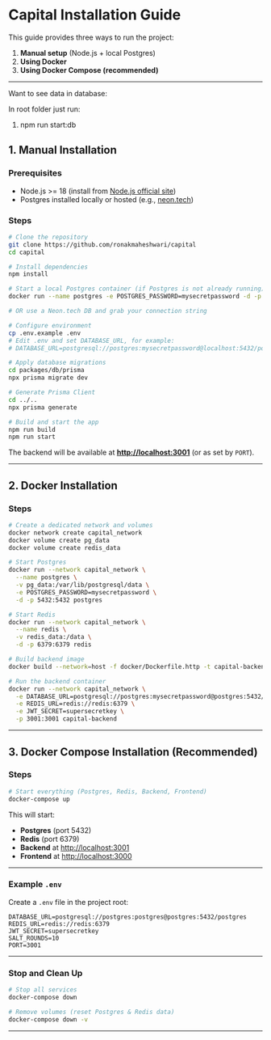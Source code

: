# Capital Installation Guide

This guide provides three ways to run the project:

1. **Manual setup** (Node.js + local Postgres)
2. **Using Docker**
3. **Using Docker Compose (recommended)**

---

Want to see data in database:

In root folder just run:

1. npm run start:db

## **1. Manual Installation**

### Prerequisites

* Node.js >= 18 (install from [Node.js official site](https://nodejs.org/))
* Postgres installed locally or hosted (e.g., [neon.tech](https://neon.tech))

### Steps

```bash
# Clone the repository
git clone https://github.com/ronakmaheshwari/capital
cd capital

# Install dependencies
npm install

# Start a local Postgres container (if Postgres is not already running)
docker run --name postgres -e POSTGRES_PASSWORD=mysecretpassword -d -p 5432:5432 postgres

# OR use a Neon.tech DB and grab your connection string

# Configure environment
cp .env.example .env
# Edit .env and set DATABASE_URL, for example:
# DATABASE_URL=postgresql://postgres:mysecretpassword@localhost:5432/postgres

# Apply database migrations
cd packages/db/prisma
npx prisma migrate dev

# Generate Prisma Client
cd ../..
npx prisma generate

# Build and start the app
npm run build
npm run start
```

The backend will be available at **[http://localhost:3001](http://localhost:3001)** (or as set by `PORT`).

---

## **2. Docker Installation**

### Steps

```bash
# Create a dedicated network and volumes
docker network create capital_network
docker volume create pg_data
docker volume create redis_data

# Start Postgres
docker run --network capital_network \
  --name postgres \
  -v pg_data:/var/lib/postgresql/data \
  -e POSTGRES_PASSWORD=mysecretpassword \
  -d -p 5432:5432 postgres

# Start Redis
docker run --network capital_network \
  --name redis \
  -v redis_data:/data \
  -d -p 6379:6379 redis

# Build backend image
docker build --network=host -f docker/Dockerfile.http -t capital-backend .

# Run the backend container
docker run --network capital_network \
  -e DATABASE_URL=postgresql://postgres:mysecretpassword@postgres:5432/postgres \
  -e REDIS_URL=redis://redis:6379 \
  -e JWT_SECRET=supersecretkey \
  -p 3001:3001 capital-backend
```

---

## **3. Docker Compose Installation (Recommended)**

### Steps

```bash
# Start everything (Postgres, Redis, Backend, Frontend)
docker-compose up 
```

This will start:

* **Postgres** (port 5432)
* **Redis** (port 6379)
* **Backend** at [http://localhost:3001](http://localhost:3001)
* **Frontend** at [http://localhost:3000](http://localhost:3000)

---

### Example `.env`

Create a `.env` file in the project root:

```env
DATABASE_URL=postgresql://postgres:postgres@postgres:5432/postgres
REDIS_URL=redis://redis:6379
JWT_SECRET=supersecretkey
SALT_ROUNDS=10
PORT=3001
```

---

### Stop and Clean Up

```bash
# Stop all services
docker-compose down

# Remove volumes (reset Postgres & Redis data)
docker-compose down -v
```
---

